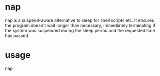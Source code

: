 # nap
nap is a suspend-aware alternative to sleep for shell scripts etc. It ensures the program doesn't wait longer than necessary, immediately terminating if the system was suspended during the sleep period and the requested time has passed.

# usage
nap <seconds>
